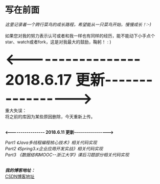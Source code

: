 # 写在前面
<i>这里记录着一个跨行菜鸟的成长路程，希望能从一只菜鸟开始，慢慢成长！:-) </i></br></br>
如果您对我的努力表示认可或者和我一样也有同样的经历，能不能动下小手点个star、watch或者fork，这是对我最大的鼓励，鞠躬！ : ) </br></br>
<font size="20px"><b><----------------- 2018.6.17 更新-----------------></strength></b></font></br>
重大失误：  </br>
将之前的库因为某些原因删除，今天重新上传。</br></br>


<b><----------------- 2018.6.11 更新-----------------></b></br>


<i>Part1 《Java多线程编程核心技术》相关代码实现</i></br>
<i>Part2 《Spring3.x企业应用开发实战》相关代码实现</i></br>
<i>Part3 《数据结构MOOC--浙江大学》课后习题部分相关代码实现</i></br></br>




<b><i>我的博客地址：</i></b></br>
<a href="https://blog.csdn.net/lpckr94">CSDN博客地址</a></br>
